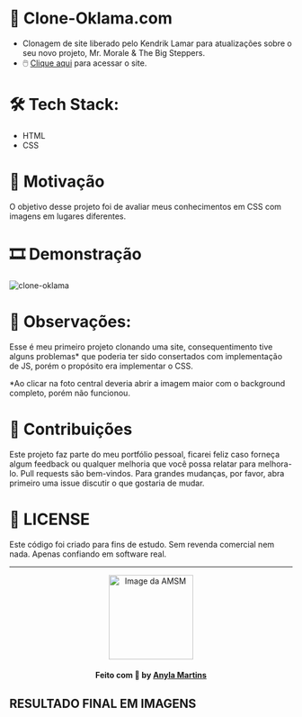 # 🚀 Clone-Oklama.com
- Clonagem de site liberado pelo Kendrik Lamar para atualizações sobre o seu novo projeto, Mr. Morale & The Big Steppers. 
- 🖱️ [Clique aqui]( https://amsmartins.github.io/clone-oklama.com/) para acessar o site.


# 🛠 Tech Stack:
- HTML
- CSS


# 🗿 Motivação
O objetivo desse projeto foi de avaliar meus conhecimentos em CSS com imagens em lugares diferentes.


# 🎞 Demonstração
![clone-oklama](https://user-images.githubusercontent.com/89283901/170794290-8cc6c7cd-17b8-46e9-b91e-a74056b674f2.gif)



# 🧨 Observações:
Esse é meu primeiro projeto clonando uma site, consequentimento tive alguns problemas* que poderia ter sido consertados com implementação de JS, porém o propósito era implementar o CSS. 

*Ao clicar na foto central deveria abrir a imagem maior com o background completo, porém não funcionou.


# 🤝 Contribuições
Este projeto faz parte do meu portfólio pessoal, ficarei feliz caso forneça algum feedback ou qualquer melhoria que você possa relatar para melhora-lo. 
Pull requests são bem-vindos. Para grandes mudanças, por favor, abra primeiro uma issue discutir o que gostaria de mudar.


# 📑 LICENSE
Este código foi criado para fins de estudo. Sem revenda comercial nem nada.
Apenas confiando em software real.

<hr>
<div align="center">
<a href="https://github.com/amsmartins">
<img src="https://avatars.githubusercontent.com/u/89283901?v=4" width="150px;" alt="Image da AMSM" />
</a> 
</div>	
<h4 align="center">
   Feito com 💙 by <a href="https://www.linkedin.com/in/amsmartins/" target="_blank">Anyla Martins</a>
</h4>


## RESULTADO FINAL EM IMAGENS
